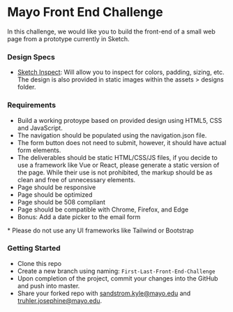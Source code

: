 # Mayo Front End Challenge

In this challenge, we would like you to build the front-end of a small web page from a prototype currently in Sketch.

### Design Specs

-   [Sketch Inspect](https://www.sketch.com/s/7731bba0-4b61-4792-a314-ed06234cc5e4): Will allow you to inspect for colors, padding, sizing, etc.  
    The design is also provided in static images within the assets > designs folder.

### Requirements

-   Build a working protoype based on provided design using HTML5, CSS and JavaScript.
-   The navigation should be populated using the navigation.json file.
-   The form button does not need to submit, however, it should have actual form elements.
-   The deliverables should be static HTML/CSS/JS files, if you decide to use a framework like Vue
    or React, please generate a static version of the page. While their use is not prohibited, the
    markup should be as clean and free of unnecessary elements.
-   Page should be responsive
-   Page should be optimized
-   Page should be 508 compliant
-   Page should be compatible with Chrome, Firefox, and Edge
-   Bonus: Add a date picker to the email form

\* Please do not use any UI frameworks like Tailwind or Bootstrap

### Getting Started

-   Clone this repo
-   Create a new branch using naming: `First-Last-Front-End-Challenge`
-   Upon completion of the project, commit your changes into the GitHub and push into master.
-   Share your forked repo with sandstrom.kyle@mayo.edu and truhler.josephine@mayo.edu.
